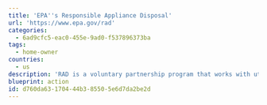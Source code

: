 ```yaml
---
title: 'EPA''s Responsible Appliance Disposal'
url: 'https://www.epa.gov/rad'
categories:
  - 6ad9cfc5-eac0-455e-9ad0-f537896373ba
tags:
  - home-owner
countries:
  - us
description: 'RAD is a voluntary partnership program that works with utilities, retailers, manufacturers, state and local government agencies, affiliates, and others to dispose of old refrigerated appliances using the best environmental practices available.'
blueprint: action
id: d760da63-1704-44b3-8550-5e6d7da2be2d
---
```

